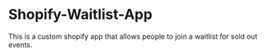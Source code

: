 # Shopify-Waitlist-App
This is a custom shopify app that allows people to join a waitlist for sold out events.
